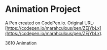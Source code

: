 # Animation Project

A Pen created on CodePen.io. Original URL: [https://codepen.io/marahculous/pen/ZEjYbLx](https://codepen.io/marahculous/pen/ZEjYbLx).

3610 Animation
